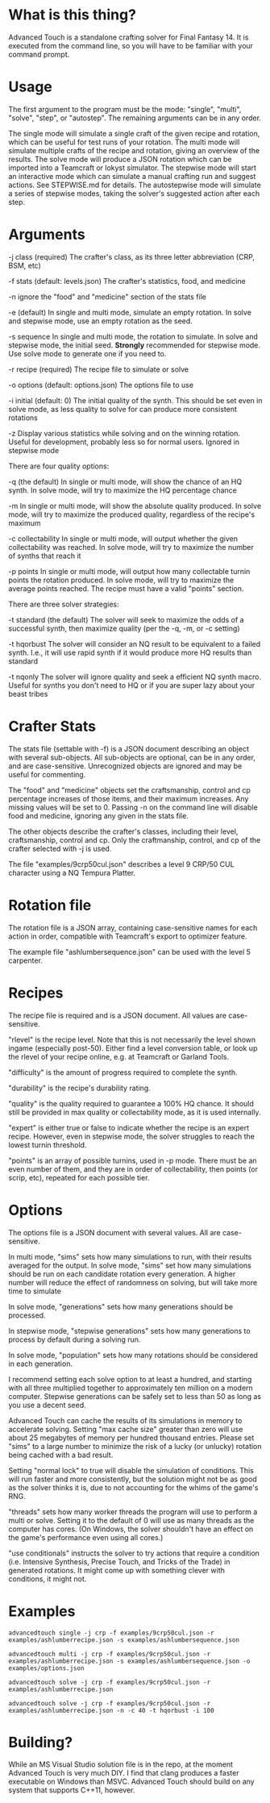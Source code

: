 # What is this thing?
Advanced Touch is a standalone crafting solver for Final Fantasy 14. It is executed from the command line, so you will have to be familiar with your command prompt.

# Usage
The first argument to the program must be the mode: "single", "multi", "solve", "step", or "autostep". The remaining arguments can be in any order.

The single mode will simulate a single craft of the given recipe and rotation, which can be useful for test runs of your rotation.
The multi mode will simulate multiple crafts of the recipe and rotation, giving an overview of the results.
The solve mode will produce a JSON rotation which can be imported into a Teamcraft or lokyst simulator.
The stepwise mode will start an interactive mode which can simulate a manual crafting run and suggest actions. See STEPWISE.md for details.
The autostepwise mode will simulate a series of stepwise modes, taking the solver's suggested action after each step.

# Arguments
-j class (required)
	The crafter's class, as its three letter abbreviation (CRP, BSM, etc)

-f stats (default: levels.json)
	The crafter's statistics, food, and medicine

-n
	ignore the "food" and "medicine" section of the stats file

-e (default)
	In single and multi mode, simulate an empty rotation. In solve and stepwise mode, use an empty rotation as the seed.

-s sequence
	In single and multi mode, the rotation to simulate. In solve and stepwise mode, the initial seed. **Strongly** recommended for stepwise mode. Use solve mode to generate one if you need to.

-r recipe (required)
	The recipe file to simulate or solve

-o options (default: options.json)
	The options file to use

-i initial (default: 0)
	The initial quality of the synth. This should be set even in solve mode, as less quality to solve for can produce more consistent rotations

-z
	Display various statistics while solving and on the winning rotation. Useful for development, probably less so for normal users. Ignored in stepwise mode

There are four quality options:

-q	(the default)
	In single or multi mode, will show the chance of an HQ synth. In solve mode, will try to maximize the HQ percentage chance

-m
	In single or multi mode, will show the absolute quality produced. In solve mode, will try to maximize the produced quality, regardless of the recipe's maximum

-c collectability
	In single or multi mode, will output whether the given collectability was reached. In solve mode, will try to maximize the number of synths that reach it

-p points
	In single or multi mode, will output how many collectable turnin points the rotation produced. In solve mode, will try to maximize the average points reached. The recipe must have a valid "points" section.

There are three solver strategies:

-t standard (the default)
	The solver will seek to maximize the odds of a successful synth, then maximize quality (per the -q, -m, or -c setting)

-t hqorbust
	The solver will consider an NQ result to be equivalent to a failed synth. I.e., it will use rapid synth if it would produce more HQ results than standard

-t nqonly
	The solver will ignore quality and seek a efficient NQ synth macro. Useful for synths you don't need to HQ or if you are super lazy about your beast tribes

# Crafter Stats
The stats file (settable with -f) is a JSON document describing an object with several sub-objects. All sub-objects are optional, can be in any order, and are case-sensitive. Unrecognized objects are ignored and may be useful for commenting.

The "food" and "medicine" objects set the craftsmanship, control and cp percentage increases of those items, and their maximum increases. Any missing values will be set to 0. Passing -n on the command line will disable food and medicine, ignoring any given in the stats file.

The other objects describe the crafter's classes, including their level, craftsmanship, control and cp. Only the craftmanship, control, and cp of the crafter selected with -j is used.

The file "examples/9crp50cul.json" describes a level 9 CRP/50 CUL character using a NQ Tempura Platter.

# Rotation file
The rotation file is a JSON array, containing case-sensitive names for each action in order, compatible with Teamcraft's export to optimizer feature.

The example file "ashlumbersequence.json" can be used with the level 5 carpenter.

# Recipes
The recipe file is required and is a JSON document. All values are case-sensitive.

"rlevel" is the recipe level. Note that this is not necessarily the level shown ingame (especially post-50). Either find a level conversion table, or look up the rlevel of your recipe online, e.g. at Teamcraft or Garland Tools.

"difficulty" is the amount of progress required to complete the synth.

"durability" is the recipe's durability rating.

"quality" is the quality required to guarantee a 100% HQ chance. It should still be provided in max quality or collectability mode, as it is used internally.

"expert" is either true or false to indicate whether the recipe is an expert recipe. However, even in stepwise mode, the solver struggles to reach the lowest turnin threshold.

"points" is an array of possible turnins, used in -p mode. There must be an even number of them, and they are in order of collectability, then points (or scrip, etc), repeated for each possible tier.

# Options

The options file is a JSON document with several values. All are case-sensitive.

In multi mode, "sims" sets how many simulations to run, with their results averaged for the output. In solve mode, "sims" set how many simulations should be run on each candidate rotation every generation. A higher number will reduce the effect of randomness on solving, but will take more time to simulate

In solve mode, "generations" sets how many generations should be processed.

In stepwise mode, "stepwise generations" sets how many generations to process by default during a solving run.

In solve mode, "population" sets how many rotations should be considered in each generation.

I recommend setting each solve option to at least a hundred, and starting with all three multiplied together to approximately ten million on a modern computer. Stepwise generations can be safely set to less than 50 as long as you use a decent seed.

Advanced Touch can cache the results of its simulations in memory to accelerate solving. Setting "max cache size" greater than zero will use about 25 megabytes of memory per hundred thousand entries. Please set "sims" to a large number to minimize the risk of a lucky (or unlucky) rotation being cached with a bad result.

Setting "normal lock" to true will disable the simulation of conditions. This will run faster and more consistently, but the solution might not be as good as the solver thinks it is, due to not accounting for the whims of the game's RNG.

"threads" sets how many worker threads the program will use to perform a multi or solve. Setting it to the default of 0 will use as many threads as the computer has cores. (On Windows, the solver shouldn't have an effect on the game's performance even using all cores.)

"use conditionals" instructs the solver to try actions that require a condition (i.e. Intensive Synthesis, Precise Touch, and Tricks of the Trade) in generated rotations. It might come up with something clever with conditions, it might not.

# Examples
`advancedtouch single -j crp -f examples/9crp50cul.json -r examples/ashlumberrecipe.json -s examples/ashlumbersequence.json`

`advancedtouch multi -j crp -f examples/9crp50cul.json -r examples/ashlumberrecipe.json -s examples/ashlumbersequence.json -o examples/options.json`

`advancedtouch solve -j crp -f examples/9crp50cul.json -r examples/ashlumberrecipe.json`

`advancedtouch solve -j crp -f examples/9crp50cul.json -r examples/ashlumberrecipe.json -n -c 40 -t hqorbust -i 100`

# Building?
While an MS Visual Studio solution file is in the repo, at the moment Advanced Touch is very much DIY. I find that clang produces a faster executable on Windows than MSVC. Advanced Touch should build on any system that supports C++11, however.

